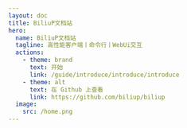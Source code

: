 ```yaml
---
layout: doc
title: BiliuP文档站
hero:
  name: BiliuP文档站  
  tagline: 高性能客户端丨命令行丨WebUi交互
  actions:
    - theme: brand
      text: 开始
      link: /guide/introduce/introduce/introduce
    - theme: alt
      text: 在 Github 上查看
      link: https://github.com/biliup/biliup
  image:
    src: /home.png
---
```

